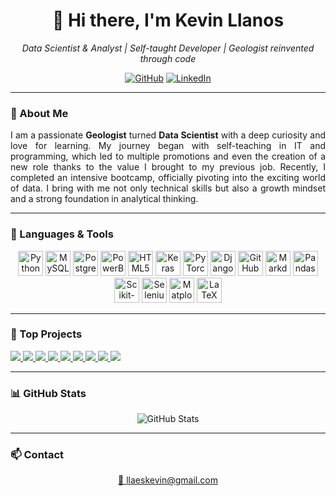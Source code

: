 <h1 align="center">👋 Hi there, I'm Kevin Llanos</h1>

<p align="center">
  <em>Data Scientist & Analyst | Self-taught Developer | Geologist reinvented through code</em>
</p>

<p align="center">
  <!--<a href="#"><img src="https://img.shields.io/badge/-Portfolio-red?style=for-the-badge&logo=appveyor&logoColor=white" alt="Portfolio"></a>-->
  <a href="https://github.com/LLAES07"><img src="https://img.shields.io/badge/-GitHub-000?style=for-the-badge&logo=github&logoColor=white" alt="GitHub"></a>
  <a href="https://www.linkedin.com/in/kevin-llanos-espinoza-040a73319"><img src="https://img.shields.io/badge/-LinkedIn-blue?style=for-the-badge&logo=linkedin&logoColor=white" alt="LinkedIn"></a>
</p>

---

### 🧭 About Me

<p align="justify">
I am a passionate <strong>Geologist</strong> turned <strong>Data Scientist</strong> with a deep curiosity and love for learning. My journey began with self-teaching in IT and programming, which led to multiple promotions and even the creation of a new role thanks to the value I brought to my previous job. Recently, I completed an intensive bootcamp, officially pivoting into the exciting world of data. I bring with me not only technical skills but also a growth mindset and a strong foundation in analytical thinking.
</p>

---

### 🔧 Languages & Tools

<p align="center">
  <img src="https://cdn.jsdelivr.net/gh/devicons/devicon/icons/python/python-original-wordmark.svg" alt="Python" width="40px"/>
  <img src="https://cdn.jsdelivr.net/gh/devicons/devicon/icons/mysql/mysql-original-wordmark.svg" alt="MySQL" width="40px"/>
  <img src="https://cdn.jsdelivr.net/gh/devicons/devicon/icons/postgresql/postgresql-original-wordmark.svg" alt="PostgreSQL" width="40px"/>
  <img src="https://img.icons8.com/?size=100&id=qYfwpsRXEcpc&format=png&color=000000" alt="PowerBI" width="40px"/>
  <img src="https://cdn.jsdelivr.net/gh/devicons/devicon/icons/html5/html5-plain.svg" alt="HTML5" width="40px"/>
  <img src="https://cdn.jsdelivr.net/gh/devicons/devicon/icons/keras/keras-original.svg" width="40px" alt="Keras"/>
  <img src="https://cdn.jsdelivr.net/gh/devicons/devicon/icons/pytorch/pytorch-original.svg" width="40px" alt="PyTorch"/>
  <img src="https://cdn.jsdelivr.net/gh/devicons/devicon/icons/django/django-plain.svg" width="40px" alt="Django"/>
  <img src="https://cdn.jsdelivr.net/gh/devicons/devicon/icons/github/github-original.svg" alt="GitHub" width="40px"/>
  <img src="https://cdn.jsdelivr.net/gh/devicons/devicon/icons/markdown/markdown-original.svg" alt="Markdown" width="40px"/>
  <img src="https://cdn.jsdelivr.net/gh/devicons/devicon/icons/pandas/pandas-original-wordmark.svg" alt="Pandas" width="40px"/>
  <img src="https://cdn.jsdelivr.net/gh/devicons/devicon/icons/scikitlearn/scikitlearn-original.svg" alt="Scikit-learn" width="40px"/>
  <img src="https://cdn.jsdelivr.net/gh/devicons/devicon/icons/selenium/selenium-original.svg" alt="Selenium" width="40px"/>
  <img src="https://cdn.jsdelivr.net/gh/devicons/devicon/icons/matplotlib/matplotlib-original-wordmark.svg" alt="Matplotlib" width="40px"/>
  <img src="https://cdn.jsdelivr.net/gh/devicons/devicon/icons/latex/latex-original.svg" alt="LaTeX" width="40px"/>
</p>

---

### 🚀 Top Projects 



  <a href="https://github.com/LLAES07/Powerbi_dashboard">
  <img src="https://denvercoder1-github-readme-stats.vercel.app/api/pin/?username=LLAES07&repo=Powerbi_dashboard&theme=dark" />
</a>
<a href="https://github.com/LLAES07/Forecasting-SARIMA">
  <img src="https://denvercoder1-github-readme-stats.vercel.app/api/pin/?username=LLAES07&repo=Forecasting-SARIMA&theme=dark" />
</a>
<a href="https://github.com/LLAES07/NLP_MULTI_CLASIFICACION">
  <img src="https://denvercoder1-github-readme-stats.vercel.app/api/pin/?username=LLAES07&repo=NLP_MULTI_CLASIFICACION&theme=dark" />
</a>
<a href="https://github.com/LLAES07/ann_clasfi">
  <img src="https://denvercoder1-github-readme-stats.vercel.app/api/pin/?username=LLAES07&repo=ann_clasfi&theme=dark" />
</a>
<a href="https://github.com/LLAES07/Segmentacion_clientes">
  <img src="https://denvercoder1-github-readme-stats.vercel.app/api/pin/?username=LLAES07&repo=Segmentacion_clientes&theme=dark" />
</a>
<a href="https://github.com/LLAES07/SQL_DESAFIO">
  <img src="https://denvercoder1-github-readme-stats.vercel.app/api/pin/?username=LLAES07&repo=SQL_DESAFIO&theme=dark" />
</a>
<a href="https://github.com/LLAES07/Coffee_sales_Project">
  <img src="https://denvercoder1-github-readme-stats.vercel.app/api/pin/?username=LLAES07&repo=Coffee_sales_Project&theme=dark" />
</a>
<a href="https://github.com/LLAES07/house_data_prediction">
  <img src="https://denvercoder1-github-readme-stats.vercel.app/api/pin/?username=LLAES07&repo=house_data_prediction&theme=dark" />
</a>
<a href="https://github.com/LLAES07/Tableau_visual">
  <img src="https://denvercoder1-github-readme-stats.vercel.app/api/pin/?username=LLAES07&repo=Tableau_visual&theme=dark" />
</a>

---

### 📊 GitHub Stats

<p align="center">
  <img src="https://github-readme-stats.vercel.app/api?username=LLAES07&show_icons=true&theme=dark&hide_border=false&bg_color=0D1017&title_color=E8EDF3&icon_color=E8EDF3" alt="GitHub Stats"/>
</p>

---

### 📫 Contact

<p align="center">
  <a href="mailto:llaeskevin@gmail.com">📧 llaeskevin@gmail.com</a>
</p>
